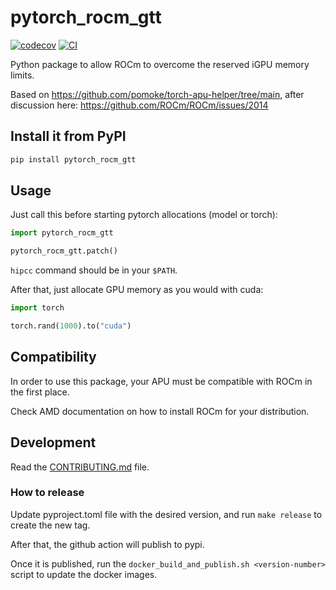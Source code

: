# pytorch_rocm_gtt

[![codecov](https://codecov.io/gh/pappacena/pytorch-rocm-gtt/branch/main/graph/badge.svg?token=pytorch-rocm-gtt_token_here)](https://codecov.io/gh/pappacena/pytorch-rocm-gtt)
[![CI](https://github.com/pappacena/pytorch-rocm-gtt/actions/workflows/main.yml/badge.svg)](https://github.com/pappacena/pytorch-rocm-gtt/actions/workflows/main.yml)


Python package to allow ROCm to overcome the reserved iGPU memory limits.

Based on https://github.com/pomoke/torch-apu-helper/tree/main, after discussion here: https://github.com/ROCm/ROCm/issues/2014

## Install it from PyPI

```bash
pip install pytorch_rocm_gtt
```

## Usage

Just call this before starting pytorch allocations (model or torch):

```py
import pytorch_rocm_gtt

pytorch_rocm_gtt.patch()
```

`hipcc` command should be in your `$PATH`.

After that, just allocate GPU memory as you would with cuda:

```py
import torch

torch.rand(1000).to("cuda")
```

## Compatibility
In order to use this package, your APU must be compatible with ROCm in the first place.

Check AMD documentation on how to install ROCm for your distribution.


## Development

Read the [CONTRIBUTING.md](CONTRIBUTING.md) file.

### How to release

Update pyproject.toml file with the desired version, and run `make release` to create the new tag.

After that, the github action will publish to pypi.

Once it is published, run the `docker_build_and_publish.sh <version-number>` script to update the docker images.
